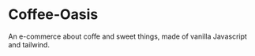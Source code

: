 # Coffee-Oasis
An e-commerce about coffe and sweet things, made of vanilla Javascript and tailwind.
